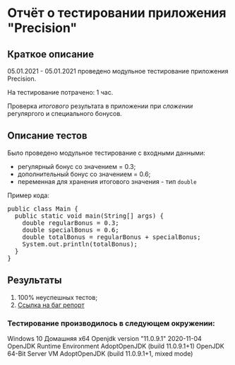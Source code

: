 # Отчёт о тестировании приложения "Precision"

## Краткое описание

05.01.2021 - 05.01.2021 проведено модульное тестирование приложения Precision.

На тестирование потрачено: 1 час.

Проверка *итогового*  результата в приложении при *сложении* регуляргого и специального бонусов.


## Описание тестов

Было проведено модульное тестирование c входными данными:
* регулярный бонус со значением = 0.3;
* дополнительный бонус со значением = 0.6;
* переменная для хранения итогового значения - тип `double`

Пример кода:

<div class="highlight highlight-source-java"><pre><span class="pl-k">public</span> <span class="pl-k">class</span> <span class="pl-en">Main</span> {
  <span class="pl-k">public</span> <span class="pl-k">static</span> <span class="pl-k">void</span> <span class="pl-en">main</span>(<span class="pl-k">String</span>[] <span class="pl-v">args</span>) {
    <span class="pl-k">double</span> regularBonus <span class="pl-k">=</span> <span class="pl-c1">0.3</span>;
    <span class="pl-k">double</span> specialBonus <span class="pl-k">=</span> <span class="pl-c1">0.6</span>;
    <span class="pl-k">double</span> totalBonus <span class="pl-k">=</span> regularBonus <span class="pl-k">+</span> specialBonus;
    <span class="pl-smi">System</span><span class="pl-k">.</span>out<span class="pl-k">.</span>println(totalBonus);
  }
}</pre></div>

## Результаты

1. 100% неуспешных тестов;
2. [Ссылка на баг репорт](https://github.com/zzz86zzz/Precision/issues/1)

### Тестирование производилось в следующем окружении:

Windows 10 Домашняя x64
Openjdk version "11.0.9.1" 2020-11-04
OpenJDK Runtime Environment AdoptOpenJDK (build 11.0.9.1+1)
OpenJDK 64-Bit Server VM AdoptOpenJDK (build 11.0.9.1+1, mixed mode)